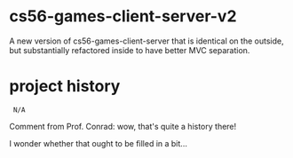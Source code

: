 cs56-games-client-server-v2
===========================

A new version of cs56-games-client-server that is identical on the
outside, but substantially refactored inside to have better MVC
separation.

project history
===============

```
 N/A
```

Comment from Prof. Conrad: wow, that's quite a history there!

I wonder whether that ought to be filled in a bit...
